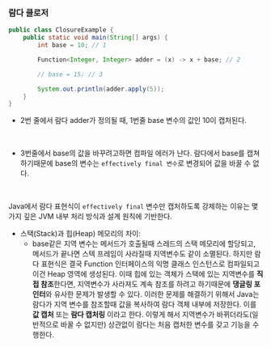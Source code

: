 ### 람다 클로저

~~~java
public class ClosureExample {
    public static void main(String[] args) {
        int base = 10; // 1

        Function<Integer, Integer> adder = (x) -> x + base; // 2

        // base = 15; // 3

        System.out.println(adder.apply(5));
    }
}
~~~

- 2번 줄에서 람다 adder가 정의될 때, 1번줄 base 변수의 값인 10이 캡처된다.
<br>

- 3번줄에서 base의 값을 바꾸려고하면 컴파일 에러가 난다. 람다에서 base를 캡쳐하기때문에 base의 변수는 `effectively final 변수`로 변경되어 값을 바꿀 수 없다.

<br>

Java에서 람다 표현식이 `effectively final` 변수만 캡처하도록 강제하는 이유는 몇 가지 깊은 JVM 내부 처리 방식과 설계 원칙에 기반한다.

- 스택(Stack)과 힙(Heap) 메모리의 차이:
  - base같은 지역 변수는 메서드가 호출될때 스레드의 스택 메모리에 할당되고, 메서드가 끝나면 스텍 프레임이 사라질때 지역변수도 같이 소멸된다. 하지만 람다 표현식은 결국 Function 인터페이스의 익명 클래스 인스턴스로 컴파일되고 이건 Heap 영역에 생성된다. 이때 힙에 있는 객체가 스택에 있는 지역변수를 **직접 참조**한다면, 지역변수가 사라져도 계속 참조를 하려고 하기때문에 **댕글링 포인터**와 유사한 문제가 발생할 수 있다. 이러한 문제를 해결하기 위해서 Java는 람다가 지역 변수를 참조할때 값을 복사하여 람다 객체 내부에 저장한다. 이를 **값 캡처** 또는 **람다 캡처링** 이라고 한다. 이렇게 해서 지역변수가 바뀌더라도(일반적으로 바꿀 수 없지만) 상관없이 람다는 처음 캡처한 변수를 갖고 기능을 수행한다.
